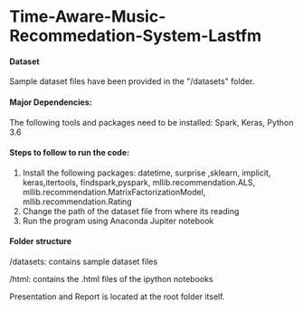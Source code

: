 # Time-Aware-Music-Recommedation-System-Lastfm

#### Dataset
Sample dataset files have been provided in the "/datasets" folder.

#### Major Dependencies:
The following tools and packages need to be installed:
Spark, Keras, Python 3.6

#### Steps to follow to run the code:
1) Install the following packages:
   datetime, surprise ,sklearn, implicit, keras,itertools,
   findspark,pyspark, mllib.recommendation.ALS, mllib.recommendation.MatrixFactorizationModel, 
   mllib.recommendation.Rating   
2) Change the path of the dataset file from where its reading
3) Run the program using Anaconda Jupiter notebook

#### Folder structure
/datasets: contains sample dataset files

/html: contains the .html files of the ipython notebooks

Presentation and Report is located at the root folder itself.
